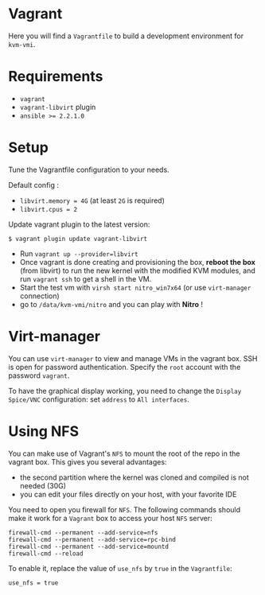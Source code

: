 # Vagrant

Here you will find a `Vagrantfile` to build a development environment for `kvm-vmi`.

# Requirements

- `vagrant`
- `vagrant-libvirt` plugin
- `ansible >= 2.2.1.0`

# Setup

Tune the Vagrantfile configuration to your needs.

Default config :
- `libvirt.memory = 4G` (at least `2G` is required)
- `libvirt.cpus = 2`

Update vagrant plugin to the latest version:
~~~
$ vagrant plugin update vagrant-libvirt
~~~

- Run `vagrant up --provider=libvirt`
- Once vagrant is done creating and provisioning the box, **reboot the box** (from libvirt) to
run the new kernel with the modified KVM modules, and run `vagrant ssh` to get a shell in the VM.
- Start the test vm with `virsh start nitro_win7x64` (or use `virt-manager` connection)
- go to `/data/kvm-vmi/nitro` and you can play with **Nitro** !

# Virt-manager

You can use `virt-manager` to view and manage VMs in the vagrant box.
SSH is open for password authentication.
Specify the `root` account with the password `vagrant`.

To have the graphical display working, you need to change the `Display Spice/VNC` configuration:
set `address` to `All interfaces`.

# Using NFS

You can make use of Vagrant's `NFS` to mount the root of the repo in the vagrant box.
This gives you several advantages:
- the second partition where the kernel was cloned and compiled is not needed (30G)
- you can edit your files directly on your host, with your favorite IDE

You need to open you firewall for `NFS`. The following commands should make it work for a `Vagrant` box
to access your host `NFS` server:

~~~
firewall-cmd --permanent --add-service=nfs
firewall-cmd --permanent --add-service=rpc-bind
firewall-cmd --permanent --add-service=mountd
firewall-cmd --reload
~~~

To enable it, replace the value of `use_nfs` by `true` in the `Vagrantfile`:
~~~
use_nfs = true
~~~
